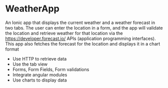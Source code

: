 # WeatherApp
An Ionic app that displays the current weather and a weather forecast in two tabs.
The user can enter the location in a form, and the app will validate the location and retrieve weather for that
location via the https://developer.forecast.io/ APIs (application programming interfaces). This app
also fetches the forecast for the location and displays it in a chart format

* Use HTTP to retrieve data
* Use the tab view
* Forms, Form Fields, Form validations
* Integrate angular modules
* Use charts to display data
